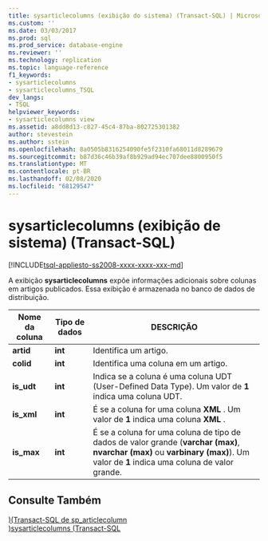 ```yaml
---
title: sysarticlecolumns (exibição do sistema) (Transact-SQL) | Microsoft Docs
ms.custom: ''
ms.date: 03/03/2017
ms.prod: sql
ms.prod_service: database-engine
ms.reviewer: ''
ms.technology: replication
ms.topic: language-reference
f1_keywords:
- sysarticlecolumns
- sysarticlecolumns_TSQL
dev_langs:
- TSQL
helpviewer_keywords:
- sysarticlecolumns view
ms.assetid: a8dd8d13-c827-45c4-87ba-802725301382
author: stevestein
ms.author: sstein
ms.openlocfilehash: 8a0505b8316254090fe5f2310fa68011d8289679
ms.sourcegitcommit: b87d36c46b39af8b929ad94ec707dee8800950f5
ms.translationtype: MT
ms.contentlocale: pt-BR
ms.lasthandoff: 02/08/2020
ms.locfileid: "68129547"
---
```

# <a name="sysarticlecolumns-system-view-transact-sql"></a>sysarticlecolumns (exibição de sistema) (Transact-SQL)
[!INCLUDE[tsql-appliesto-ss2008-xxxx-xxxx-xxx-md](../../includes/tsql-appliesto-ss2008-xxxx-xxxx-xxx-md.md)]

  A exibição **sysarticlecolumns** expõe informações adicionais sobre colunas em artigos publicados. Essa exibição é armazenada no banco de dados de distribuição.  
  
|Nome da coluna|Tipo de dados|DESCRIÇÃO|  
|-----------------|---------------|-----------------|  
|**artid**|**int**|Identifica um artigo.|  
|**colid**|**int**|Identifica uma coluna em um artigo.|  
|**is_udt**|**int**|Indica se a coluna é uma coluna UDT (User-Defined Data Type). Um valor de **1** indica uma coluna UDT.|  
|**is_xml**|**int**|É se a coluna for uma coluna **XML** . Um valor de **1** indica uma coluna **XML** .|  
|**is_max**|**int**|É se a coluna for uma coluna de tipo de dados de valor grande (**varchar (max)**, **nvarchar (max)** ou **varbinary (max)**). Um valor de **1** indica uma coluna de valor grande.|  
  
## <a name="see-also"></a>Consulte Também  
 [&#41;&#40;Transact-SQL de sp_articlecolumn](../../relational-databases/system-stored-procedures/sp-articlecolumn-transact-sql.md)   
 [&#41;sysarticlecolumns &#40;Transact-SQL](../../relational-databases/system-tables/sysarticlecolumns-transact-sql.md)  
  
  
